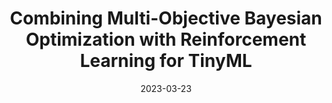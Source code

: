 ---
title: "Combining Multi-Objective Bayesian Optimization with Reinforcement Learning for TinyML"
collection: publications
category: manuscripts
permalink: /publication/multi-objective-bayes-op-tinyml
excerpt: "Deploying Deep Neural Networks (DNNs) on microcontrollers (TinyML) is a common trend to process the increasing amount of sensor data generated at the edge, but in practice, resource and latency constraints make it difficult to find optimal DNN candidates. Neural Architecture Search (NAS) is an excellent approach to automate this search and can easily be combined with DNN compression techniques commonly used in TinyML. However, many NAS techniques are not only computationally expensive, especially hyperparameter optimization (HPO), but also often focus on optimizing only a single objective, e.g., maximizing accuracy, without considering additional objectives such as memory consumption or computational complexity of a DNN, which are key to making deployment at the edge feasible. In this paper, we propose a novel NAS strategy for TinyML based on Multi-Objective Bayesian optimization (MOBOpt) and an ensemble of competing parametric policies trained using Augmented Random Search (ARS) Reinforcement Learning (RL) agents. Our methodology aims at efficiently finding tradeoffs between a DNN's predictive accuracy, memory consumption on a given target system, and computational complexity. Our experiments show that we outperform existing MOBOpt approaches consistently on different data sets and architectures such as ResNet-18 and MobileNetV3."
date: 2023-03-23
venue: 'arXiv'
paperurl: 'https://arxiv.org/pdf/2305.14109'
citation: 'Deutel, M., Kontes, G., Mutschler, C., & Teich, J. (2023). Combining Multi-Objective Bayesian Optimization with Reinforcement Learning for TinyML. arXiv preprint arXiv:2305.14109.'
---